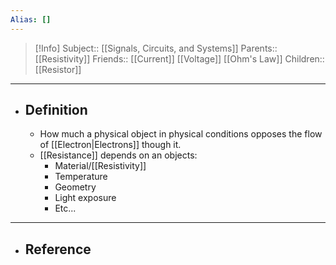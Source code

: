 ```yaml
---
Alias: []
---
```

> [!Info]
> Subject:: [[Signals, Circuits, and Systems]]
> Parents:: [[Resistivity]]
> Friends:: [[Current]] [[Voltage]] [[Ohm's Law]]
> Children:: [[Resistor]]
---
- ## Definition
	- How much a physical object in physical conditions opposes the flow of [[Electron|Electrons]] though it.
	- [[Resistance]] depends on an objects:
		- Material/[[Resistivity]]
		- Temperature
		- Geometry
		- Light exposure
		- Etc...
---
- ## Reference